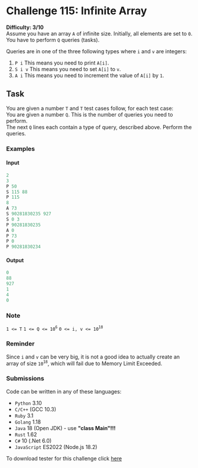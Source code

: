 # Challenge 115: Infinite Array

**Difficulty: 3/10**  
Assume you have an array `A` of infinite size. Initially, all elements are set to `0`. You have to perform `Q` queries (tasks).

Queries are in one of the three following types where `i` and `v` are integers:

1. `P i` This means you need to print `A[i]`.
2. `S i v` This means you need to set `A[i]` to `v`.
3. `A i` This means you need to increment the value of `A[i]` by `1`.

## Task

You are given a number `T` and `T` test cases follow, for each test case:  
You are given a number `Q`. This is the number of queries you need to perform.  
The next `Q` lines each contain a type of query, described above. Perform the queries.

### Examples

#### Input

```rs
2
3
P 50
S 115 88
P 115
8
A 73
S 90281830235 927
S 0 3
P 90281830235
A 0
P 73
P 0
P 90281830234
```

#### Output

```rs
0
88
927
1
4
0
```

### Note

`1 <= T`
`1 <= Q <= 10`<sup>`6`</sup>
`0 <= i, v <= 10`<sup>`18`</sup>

### Reminder

Since `i` and `v` can be very big, it is not a good idea to actually create an array of size `10`<sup>`18`</sup>, which will fail due to Memory Limit Exceeded.

### Submissions

Code can be written in any of these languages:

- `Python` 3.10
- `C/C++` (GCC 10.3)
- `Ruby` 3.1
- `Golang` 1.18
- `Java` 18 (Open JDK) - use **"class Main"!!!**
- `Rust` 1.62
- `C#` 10 (.Net 6.0)
- `JavaScript` ES2022 (Node.js 18.2)

To download tester for this challenge click [here](https://downgit.github.io/#/home?url=https://github.com/Pomroka/TWT_Challenges_Tester/tree/main/PreviousChallenges/Challenge_115)
